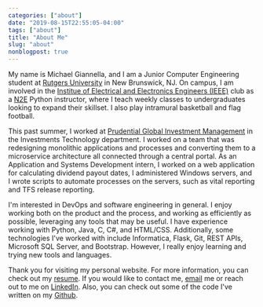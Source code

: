 ```yaml
---
categories: ["about"]
date: "2019-08-15T22:55:05-04:00"
tags: ["about"]
title: "About Me"
slug: "about"
nonblogpost: true
---
```


My name is Michael Giannella, and I am a Junior Computer Engineering student at [Rutgers University][ru] in New Brunswick, NJ. On campus, I am involved in the [Institue of Electrical and Electronics Engineers (IEEE)][ieee] club as a [N2E][n2e] Python instructor, where I teach weekly classes to undergraduates looking to expand their skillset. I also play intramural basketball and flag football.

This past summer, I worked at [Prudential Global Investment Management][pgim] in the Investments Technology department. I worked on a team that was redesigning monolithic applications and processes and converting them to a microservice architecture all connected through a central portal. As an Application and Systems Development intern, I worked on a web application for calculating dividend payout dates, I administered Windows servers, and I wrote scripts to automate processes on the servers, such as vital reporting and TFS release reporting.

I'm interested in DevOps and software engineering in general. I enjoy working both on the product and the process, and working as efficiently as possible, leveraging any tools that may be useful. I have experience working with Python, Java, C, C#, and HTML/CSS. Additionally, some technologies I've worked with include Informatica, Flask, Git, REST APIs, Microsoft SQL Server, and Bootstrap. However, I really enjoy learning and trying new tools and languages. 

Thank you for visiting my personal website. For more information, you can check out my [resume][r]. If you would like to contact me, [email][email] me or reach out to me on [LinkedIn][li]. Also, you can check out some of the code I've written on my [Github][gh].

[r]: /resume.pdf
[pgim]: https://www.pgim.com/
[ieee]: https://ieee.rutgers.edu/
[n2e]: http://n2ecodingclub.rutgers.edu
[ru]: https://www.rutgers.edu
[li]: https://linkedin.com/in/michael-giannella
[gh]: https://github.com/mgiannella
[email]: mailto:contact@michaelgiannella.com